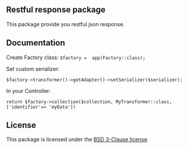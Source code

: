 ## Restful response package

This package provide you restful json response.

## Documentation

Create Factory class:
`$factory =  app(Factory::class);`

Set custom serializer:

`$factory->transformer()->getAdapter()->setSerializer($serializer);`

In your Controller:

`return $factory->collection($collection, MyTransformer::class, ['identifier'=> 'myData'])`

## License

This package is licensed under the [BSD 3-Clause license](http://opensource.org/licenses/BSD-3-Clause).
